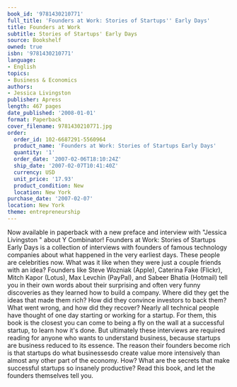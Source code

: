 ```yaml
---
book_id: '9781430210771'
full_title: 'Founders at Work: Stories of Startups'' Early Days'
title: Founders at Work
subtitle: Stories of Startups' Early Days
source: Bookshelf
owned: true
isbn: '9781430210771'
language:
- English
topics:
- Business & Economics
authors:
- Jessica Livingston
publisher: Apress
length: 467 pages
date_published: '2008-01-01'
format: Paperback
cover_filename: 9781430210771.jpg
order:
  order_id: 102-6687291-5560964
  product_name: 'Founders at Work: Stories of Startups Early Days'
  quantity: '1'
  order_date: '2007-02-06T18:10:24Z'
  ship_date: '2007-02-07T10:41:40Z'
  currency: USD
  unit_price: '17.93'
  product_condition: New
  location: New York
purchase_date: '2007-02-07'
location: New York
theme: entrepreneurship
---
```

Now available in paperback with a new preface and interview with "Jessica Livingston " about Y Combinator!
Founders at Work: Stories of Startups Early Days is a collection of interviews with founders of famous technology companies about what happened in the very earliest days. These people are celebrities now. What was it like when they were just a couple friends with an idea? Founders like Steve Wozniak (Apple), Caterina Fake (Flickr), Mitch Kapor (Lotus), Max Levchin (PayPal), and Sabeer Bhatia (Hotmail) tell you in their own words about their surprising and often very funny discoveries as they learned how to build a company.
Where did they get the ideas that made them rich? How did they convince investors to back them? What went wrong, and how did they recover?
Nearly all technical people have thought of one day starting or working for a startup. For them, this book is the closest you can come to being a fly on the wall at a successful startup, to learn how it's done.
But ultimately these interviews are required reading for anyone who wants to understand business, because startups are business reduced to its essence. The reason their founders become rich is that startups do what businessesdo create value more intensively than almost any other part of the economy. How? What are the secrets that make successful startups so insanely productive? Read this book, and let the founders themselves tell you.
